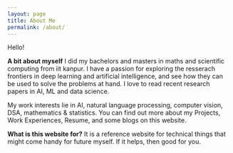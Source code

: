 ```yaml
---
layout: page
title: About Me
permalink: /about/
---
```


Hello!

**A bit about myself**
I did my bachelors and masters in maths and scientific computing from iit kanpur. I have a passion for exploring the resserach frontiers in deep learning and artificial intelligence, and see how they can be used to solve the problems at hand. I love to read recent research papers in AI, ML and data science. 

My work interests lie in AI, natural language processing, computer vision, DSA, mathematics & statistics. You can find out more about my Projects, Work Experiences, Resume, and some blogs on this website.


**What is this website for?**
It is a reference website for technical things that might come handy for future myself. If it helps, then good for you.
